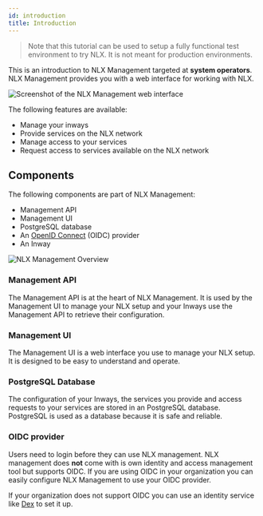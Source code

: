 ```yaml
---
id: introduction
title: Introduction
---
```


> Note that this tutorial can be used to setup a fully functional test environment to try NLX. It is not meant for production environments.

This is an introduction to NLX Management targeted at **system operators**. NLX Management provides you with a web interface for working with NLX.

![Screenshot of the NLX Management web interface](/img/nlx-management-web-interface-screenshot.png)

The following features are available:

* Manage your inways
* Provide services on the NLX network
* Manage access to your services
* Request access to services available on the NLX network


## Components

The following components are part of NLX Management:

* Management API
* Management UI
* PostgreSQL database
* An [OpenID Connect](https://openid.net/connect/) (OIDC) provider
* An Inway

![NLX Management Overview](/img/docs-nlx-management-overview.svg)

### Management API

The Management API is at the heart of NLX Management. It is used by the Management UI to manage your NLX setup and your Inways use the Management API to retrieve their configuration.


### Management UI

The Management UI is a web interface you use to manage your NLX setup. It is designed to be easy to understand and operate.


### PostgreSQL Database

The configuration of your Inways, the services you provide and access requests to your services are stored in an PostgreSQL database. PostgreSQL is used as a database because it is safe and reliable.


### OIDC provider

Users need to login before they can use NLX management. NLX management does **not** come with is own identity and access management tool but supports OIDC. If you are using OIDC in your organization you can easily configure NLX Management to use your OIDC provider.

If your organization does not support OIDC you can use an identity service like [Dex](https://github.com/dexidp/dex) to set it up.
